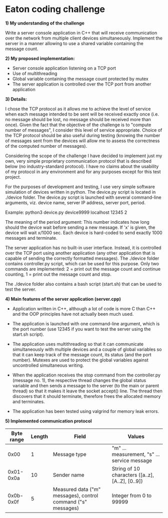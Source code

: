 # Eaton coding challenge

**1) My understanding of the challenge**

Write a server console application in C++ that will receive communication over the network from multiple client devices simultaneously. Implement the server in a manner allowing to use a shared variable containing the message count.

**2) My proposed implementation:**

* Server console application listening on a TCP port
* Use of multithreading
* Global variable containing the message count protected by mutex
* The server application is controlled over the TCP port from another application

**3) Details:**

I chose the TCP protocol as it allows me to achieve the level of service when each message intended to be sent will be received exactly once (i.e. no message should be lost, no message should be received more than once). Given the fact that the objective of the challenge is to "compute number of messages", I consider this level of service appropriate. Choice of the TCP protocol should be also useful during testing (knowing the number of messages sent from the devices will allow me to assess the correctness of the computed number of messages).

Considering the scope of the challenge I have decided to implement just my own, very simple proprietary communication protocol that is described below (no industry-standard protocol). I have no claims about the usability of my protocol in any environment and for any purposes except for this test project.

For the purposes of development and testing, I use very simple software simulation of devices written in python. The device.py script is located in ./device folder. The device.py script is launched with several command-line arguments, viz. device name, server IP address, server port, period.

Example: python3 device.py device9999 localhost 12345 2

The meaning of the period argument: This number indicates how long should the device wait before sending a new message. If 'x' is given, the device will wait x/1000 sec. Each device is hard-coded to send exactly 1000 messages and terminate.

The server application has no built-in user interface. Instead, it is controlled over the TCP port using another application (any other application that is capable of sending the correctly formatted messages). The ./device folder contains controller.py script, which can be used for this purpose. Only two commands are implemented: 2 = print out the message count and continue counting, 1 = print out the message count and stop.

The ./device folder also contains a bash script (start.sh) that can be used to test the server.


**4) Main features of the server application (server.cpp)**

* Application written in C++, although a lot of code is more C than C++ and the OOP principles have not actually been much used.

* The application is launched with one command-line argument, which is the port number (use 12345 if you want to test the server using the start.sh script).

* The application uses multithreading so that it can communicate simultaneously with multiple devices and a couple of global variables so that it can keep track of the message count, its status (and the port number). Mutexes are used to protect the global variables against uncontrolled simultaneous writing.

* When the application receives the stop command from the controller.py (message no. 1), the respective thread changes the global status variable and then sends a message to the server (to the main or parent thread) so that it makes it leave the socket accept() line. The thread then discovers that it should terminate, therefore frees the allocated memory and terminates.

* The application has been tested using valgrind for memory leak errors.


**5) Implemented communication protocol**

Byte range | Length | Field | Values
-----------|--------|-------|-------
0x00 | 1 | Message type | "m" ... measurement, "s" ... service message
0x01-0x0a | 10 | Sender name | String of 10 characters ([a..z], [A..Z], [0..9])
0x0b-0x0f | 5 | Measured data ("m" messages), control command ("s" messages) | Integer from 0 to 99999
